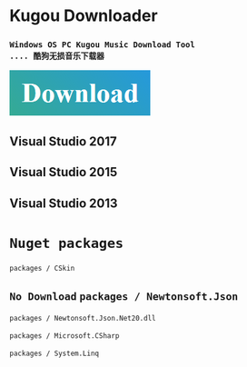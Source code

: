 # Kugou Downloader
### `Windows OS PC Kugou Music Download Tool                   .... 酷狗无损音乐下载器`

 [![Build Kugou Downloader](https://raw.githubusercontent.com/CreateDownloader/KugouDownloader/master/Download.PNG)](https://github.com/CreateDownloader/KugouDownloader/releases/tag/Release)
## Visual Studio 2017
## Visual Studio 2015
## Visual Studio 2013

# `Nuget packages`

`packages / CSkin`

## `No Download` `packages / Newtonsoft.Json` 

`packages / Newtonsoft.Json.Net20.dll `

`packages / Microsoft.CSharp`

`packages / System.Linq`
